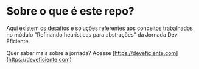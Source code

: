 # Sobre o que é este repo?

Aqui existem os desafios e soluções referentes aos conceitos trabalhados no módulo "Refinando heurísticas para abstrações" da Jornada Dev Eficiente.

Quer saber mais sobre a jornada? Acesse [https://deveficiente.com](https://deveficiente.com)
